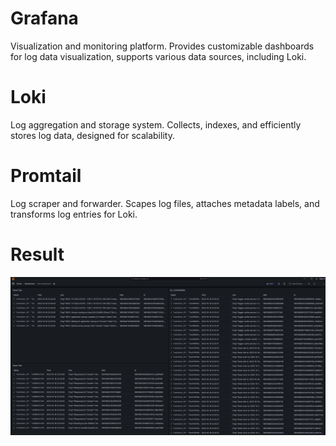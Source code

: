 # Grafana
Visualization and monitoring platform.
Provides customizable dashboards for log data visualization, supports various data sources, including Loki.

# Loki
Log aggregation and storage system.
Collects, indexes, and efficiently stores log data, designed for scalability.

# Promtail
Log scraper and forwarder.
Scapes log files, attaches metadata labels, and transforms log entries for Loki.

# Result
![Alt text](dashboard.png)